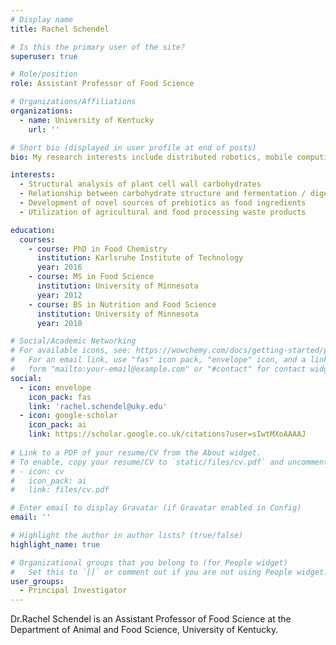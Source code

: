```yaml
---
# Display name
title: Rachel Schendel

# Is this the primary user of the site?
superuser: true

# Role/position
role: Assistant Professor of Food Science 

# Organizations/Affiliations
organizations:
  - name: University of Kentucky
    url: ''

# Short bio (displayed in user profile at end of posts)
bio: My research interests include distributed robotics, mobile computing and programmable matter.

interests:
  - Structural analysis of plant cell wall carbohydrates
  - Relationship between carbohydrate structure and fermentation / digestion behavior
  - Development of novel sources of prebiotics as food ingredients
  - Utilization of agricultural and food processing waste products

education:
  courses:
    - course: PhD in Food Chemistry
      institution: Karlsruhe Institute of Technology
      year: 2016
    - course: MS in Food Science
      institution: University of Minnesota
      year: 2012
    - course: BS in Nutrition and Food Science
      institution: University of Minnesota
      year: 2010

# Social/Academic Networking
# For available icons, see: https://wowchemy.com/docs/getting-started/page-builder/#icons
#   For an email link, use "fas" icon pack, "envelope" icon, and a link in the
#   form "mailto:your-email@example.com" or "#contact" for contact widget.
social:
  - icon: envelope
    icon_pack: fas
    link: 'rachel.schendel@uky.edu'
  - icon: google-scholar
    icon_pack: ai
    link: https://scholar.google.co.uk/citations?user=sIwtMXoAAAAJ
  
# Link to a PDF of your resume/CV from the About widget.
# To enable, copy your resume/CV to `static/files/cv.pdf` and uncomment the lines below.
# - icon: cv
#   icon_pack: ai
#   link: files/cv.pdf

# Enter email to display Gravatar (if Gravatar enabled in Config)
email: ''

# Highlight the author in author lists? (true/false)
highlight_name: true

# Organizational groups that you belong to (for People widget)
#   Set this to `[]` or comment out if you are not using People widget.
user_groups:
  - Principal Investigator
---
```


Dr.Rachel Schendel is an Assistant Professor of Food Science at the Department of Animal and Food Science, University of Kentucky. 
